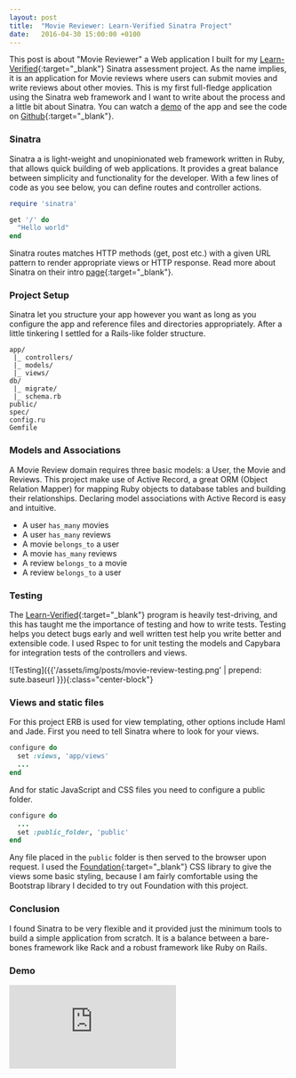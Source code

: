 ```yaml
---
layout: post
title:  "Movie Reviewer: Learn-Verified Sinatra Project"
date:   2016-04-30 15:00:00 +0100
---
```


This post is about "Movie Reviewer" a Web application I built for my [Learn-Verified](https://learn.co){:target="_blank"} Sinatra assessment project. As the name implies, it is an application for Movie reviews where users can submit movies and write reviews about other movies. This is my first full-fledge application using the Sinatra web framework and I want to write about the process and a little bit about Sinatra. You can watch a [demo](#demo) of the app and see the code on [Github](http://github.com/azemoh/movie-review){:target="_blank"}.

### Sinatra

Sinatra a is light-weight and unopinionated web framework written in Ruby, that allows quick building of web applications. It provides a great balance between simplicity and functionality for the developer. With a few lines of code as you see below, you can define routes and controller actions.

```ruby
require 'sinatra'

get '/' do
  "Hello world"
end
```

Sinatra routes matches HTTP methods (get, post etc.) with a given URL pattern to render appropriate views or HTTP response. Read more about Sinatra on their intro [page](http://www.sinatrarb.com/intro.html){:target="_blank"}.


### Project Setup

Sinatra let you structure your app however you want as long as you configure the app and reference files and directories appropriately. After a little tinkering I settled for a Rails-like folder structure.

```
app/
 |_ controllers/
 |_ models/
 |_ views/
db/
 |_ migrate/
 |_ schema.rb
public/
spec/
config.ru
Gemfile
```

### Models and Associations

A Movie Review domain requires three basic models: a User, the Movie and Reviews. This project make use of Active Record, a great ORM (Object Relation Mapper) for mapping Ruby objects to database tables and building their relationships. Declaring model associations with Active Record is easy and intuitive.

- A user `has_many` movies
- A user `has_many` reviews
- A movie `belongs_to` a user
- A movie `has_many` reviews
- A review `belongs_to` a movie
- A review `belongs_to` a user

### Testing

The [Learn-Verified](https://learn.co){:target="_blank"} program is heavily test-driving, and this has taught me the importance of testing and how to write tests. Testing helps you detect bugs early and well written test help you write better and extensible code. I used Rspec to for unit testing the models and Capybara for integration tests of the controllers and views.

![Testing]({{'/assets/img/posts/movie-review-testing.png' | prepend: sute.baseurl }}){:class="center-block"}

### Views and static files

For this project ERB is used for view templating, other options include Haml and Jade. First you need to tell Sinatra where to look for your views.

```ruby
configure do
  set :views, 'app/views'
  ...
end
```

And for static JavaScript and CSS files you need to configure a public folder.

```ruby
configure do
  ...
  set :public_folder, 'public'
end
```

Any file placed in the `public` folder is then served to the browser upon request. I used the [Foundation](http://foundation.zurb.com/sites.html){:target="_blank"} CSS library to give the views some basic styling, because I am fairly comfortable using the Bootstrap library I decided to try out Foundation with this project.

### Conclusion

I found Sinatra to be very flexible and it provided just the minimum tools to build a simple application from scratch. It is a balance between a bare-bones framework like Rack and a robust framework like Ruby on Rails.


### Demo

<div id="demo" class="video-wrapper">
  <iframe src="https://www.youtube.com/embed/K1xCfdfBqNw" frameborder="0" allowfullscreen></iframe>
</div>
